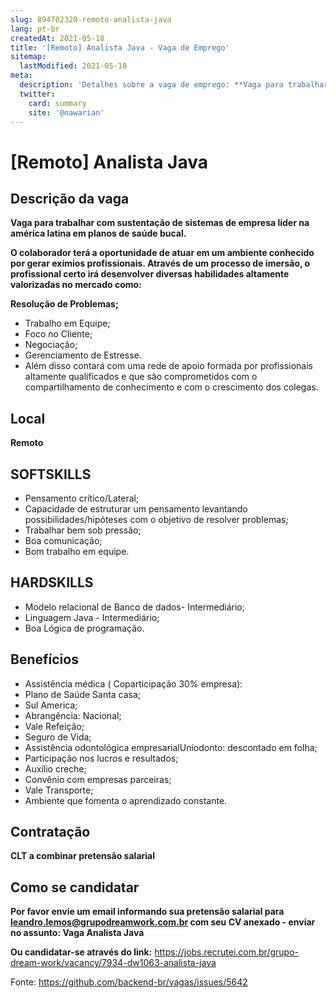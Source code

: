 ```yaml
---
slug: 894702320-remoto-analista-java
lang: pt-br
createdAt: 2021-05-18
title: '[Remoto] Analista Java - Vaga de Emprego'
sitemap:
  lastModified: 2021-05-18
meta:
  description: 'Detalhes sobre a vaga de emprego: **Vaga para trabalhar com sustentação de sistemas de empresa líder na américa latina em planos de saúde bucal.**  **O colaborador terá a oportunidade de atuar em um ambiente conhecido por gerar exímios profissionais. Através de um processo de imersão, o profissional certo irá desenvolver diversas habilidades altamente valorizadas no mercado como:** **Resolução de Problemas;** - Trabalho em Equipe; - Foco no Cliente; - Negociação; - Gerenciamento de Estresse. - Além disso contará com uma rede de apoio formada por profissionais altamente qualificados e que são comprometidos com o compartilhamento de conhecimento e com o crescimento dos colegas.'
  twitter:
    card: summary
    site: '@nawarian'
---
```


# [Remoto] Analista Java

## Descrição da vaga

**Vaga para trabalhar com sustentação de sistemas de empresa líder na américa latina em planos de saúde bucal.** 

**O colaborador terá a oportunidade de atuar em um ambiente conhecido por gerar exímios profissionais. Através de um processo de imersão, o profissional certo irá desenvolver diversas habilidades altamente valorizadas no mercado como:**

**Resolução de Problemas;**

- Trabalho em Equipe;
- Foco no Cliente;
- Negociação;
- Gerenciamento de Estresse.
- Além disso contará com uma rede de apoio formada por profissionais altamente qualificados e que são comprometidos com o compartilhamento de conhecimento e com o crescimento dos colegas.

## Local
**Remoto**

## SOFTSKILLS

- Pensamento crítico/Lateral;
- Capacidade de estruturar um pensamento levantando possibilidades/hipóteses com o objetivo de resolver problemas;
- Trabalhar bem sob pressão;
- Boa comunicação;
- Bom trabalho em equipe.

## HARDSKILLS

- Modelo relacional de Banco de dados- Intermediário;
- Linguagem Java - Intermediário;
- Boa Lógica de programação.

## Benefícios

- Assistência médica ( Coparticipação 30% empresa):
- Plano de Saúde Santa casa;
- Sul America;
- Abrangência: Nacional;
- Vale Refeição;
- Seguro de Vida;
- Assistência odontológica empresarialUniodonto: descontado em folha;
- Participação nos lucros e resultados;
- Auxílio creche;
- Convênio com empresas parceiras;
- Vale Transporte;
- Ambiente que fomenta o aprendizado constante.

## Contratação

**CLT a combinar pretensão salarial**

## Como se candidatar

**Por favor envie um email informando sua pretensão salarial para leandro.lemos@grupodreamwork.com.br com seu CV anexado - enviar no assunto: Vaga Analista Java**

**Ou candidatar-se através do link:** https://jobs.recrutei.com.br/grupo-dream-work/vacancy/7934-dw1063-analista-java

Fonte: https://github.com/backend-br/vagas/issues/5642